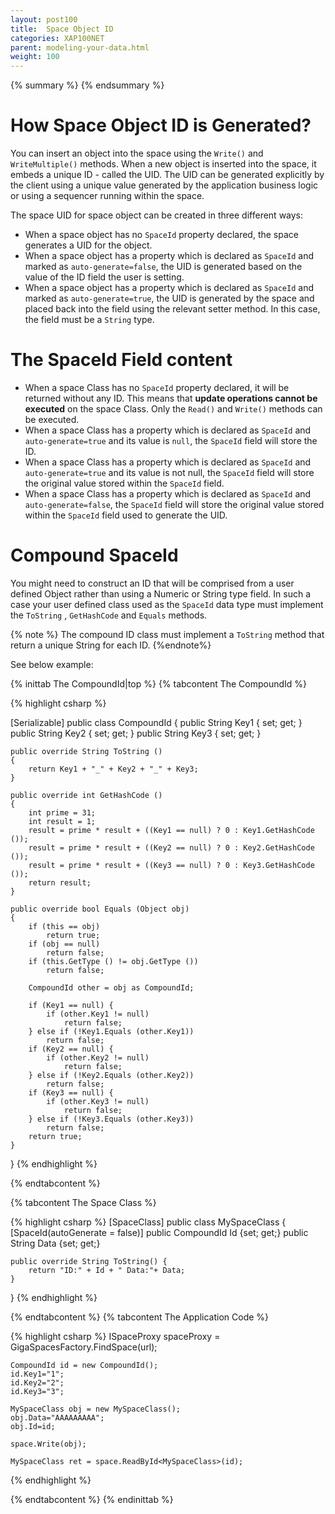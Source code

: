 ```yaml
---
layout: post100
title:  Space Object ID
categories: XAP100NET
parent: modeling-your-data.html
weight: 100
---
```


{% summary %} {% endsummary %}

# How Space Object ID is Generated?

You can insert an object into the space using the `Write()` and `WriteMultiple()` methods. When a new object is inserted into the space, it embeds a unique ID - called the UID. The UID can be generated explicitly by the client using a unique value generated by the application business logic or using a sequencer running within the space.

The space UID for space object can be created in three different ways:

- When a space object has no `SpaceId` property declared, the space generates a UID for the object.
- When a space object has a property which is declared as `SpaceId` and marked as `auto-generate=false`, the UID is generated based on the value of the ID field the user is setting.
- When a space object has a property which is declared as `SpaceId` and marked as `auto-generate=true`, the UID is generated by the space and placed back into the field using the relevant setter method. In this case, the field must be a `String` type.




# The SpaceId Field content

- When a space Class has no `SpaceId` property declared, it will be returned without any ID. This means that **update operations cannot be executed** on the space Class. Only the `Read()` and `Write()` methods can be executed.
- When a space Class has a property which is declared as `SpaceId` and `auto-generate=true` and its value is `null`, the `SpaceId` field will store the ID.
- When a space Class has a property which is declared as `SpaceId` and `auto-generate=true` and its value is not null, the `SpaceId` field will store the original value stored within the `SpaceId` field.
- When a space Class has a property which is declared as `SpaceId` and `auto-generate=false`, the `SpaceId` field will store the original value stored within the `SpaceId` field used to generate the UID.

# Compound SpaceId

You might need to construct an ID that will be comprised from a user defined Object rather than using a Numeric or String type field. In such a case your user defined class used as the `SpaceId` data type must implement the `ToString` , `GetHashCode` and `Equals` methods.

{% note %} The compound ID class must implement a `ToString` method that return a unique String for each ID. {%endnote%}

See below example:

{% inittab The CompoundId|top %}
{% tabcontent The CompoundId %}

{% highlight csharp %}

[Serializable]
public class CompoundId
{
	public String Key1 { set; get; }
	public String Key2 { set; get; }
	public String Key3 { set; get; }

	public override String ToString ()
	{
		return Key1 + "_" + Key2 + "_" + Key3;
	}

	public override int GetHashCode ()
	{
		int prime = 31;
		int result = 1;
		result = prime * result + ((Key1 == null) ? 0 : Key1.GetHashCode ());
		result = prime * result + ((Key2 == null) ? 0 : Key2.GetHashCode ());
		result = prime * result + ((Key3 == null) ? 0 : Key3.GetHashCode ());
		return result;
	}

	public override bool Equals (Object obj)
	{
		if (this == obj)
			return true;
		if (obj == null)
			return false;
		if (this.GetType () != obj.GetType ())
			return false;

		CompoundId other = obj as CompoundId;

		if (Key1 == null) {
			if (other.Key1 != null)
				return false;
		} else if (!Key1.Equals (other.Key1))
			return false;
		if (Key2 == null) {
			if (other.Key2 != null)
				return false;
		} else if (!Key2.Equals (other.Key2))
			return false;
		if (Key3 == null) {
			if (other.Key3 != null)
				return false;
		} else if (!Key3.Equals (other.Key3))
			return false;
		return true;
	}
}
{% endhighlight %}

{% endtabcontent %}

{% tabcontent The Space Class %}

{% highlight csharp %}
[SpaceClass]
public class MySpaceClass {
	[SpaceId(autoGenerate = false)]
	public CompoundId Id {set; get;}
	public String Data {set; get;}


	public override String ToString() {
		return "ID:" + Id + " Data:"+ Data;
	}
}
{% endhighlight %}

{% endtabcontent %}
{% tabcontent The Application Code %}

{% highlight csharp %}
ISpaceProxy spaceProxy = GigaSpacesFactory.FindSpace(url);

    CompoundId id = new CompoundId();
    id.Key1="1";
    id.Key2="2";
    id.Key3="3";

    MySpaceClass obj = new MySpaceClass();
    obj.Data="AAAAAAAAA";
    obj.Id=id;

    space.Write(obj);

    MySpaceClass ret = space.ReadById<MySpaceClass>(id);
{% endhighlight %}

{% endtabcontent %}
{% endinittab %}

